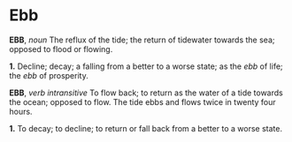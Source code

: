 # Ebb

**EBB**, _noun_ The reflux of the tide; the return of tidewater towards the sea; opposed to flood or flowing.

**1.** Decline; decay; a falling from a better to a worse state; as the _ebb_ of life; the _ebb_ of prosperity.

**EBB**, _verb intransitive_ To flow back; to return as the water of a tide towards the ocean; opposed to flow. The tide ebbs and flows twice in twenty four hours.

**1.** To decay; to decline; to return or fall back from a better to a worse state.